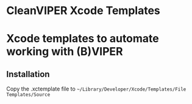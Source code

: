 CleanVIPER Xcode Templates
=====================

# Xcode templates to automate working with (B)VIPER

## Installation

Copy the .xctemplate file to
```~/Library/Developer/Xcode/Templates/File Templates/Source```
